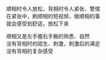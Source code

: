 顺相时令人放松，背相时令人紧张、警惕\
在紧张中，刷顺相的短视频，做顺相的事\
就会感受到舒适，放松下来

顺相又是左手握右手搬的熟悉、自然\
没有背相时的陌生、刺激，刺激后的满足\
没有背相的复杂感受
